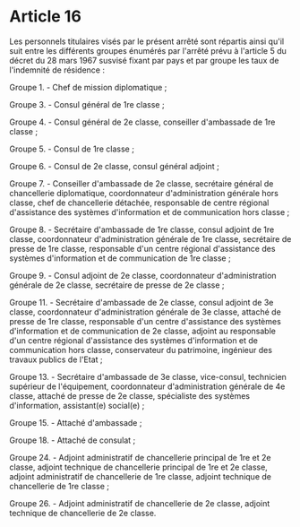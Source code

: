 # Article 16

Les personnels titulaires visés par le présent arrêté sont répartis ainsi qu'il suit entre les différents groupes énumérés par l'arrêté prévu à l'article 5 du décret du 28 mars 1967 susvisé fixant par pays et par groupe les taux de l'indemnité de résidence :

Groupe 1. - Chef de mission diplomatique ;

Groupe 3. - Consul général de 1re classe ;

Groupe 4. - Consul général de 2e classe, conseiller d'ambassade de 1re classe ;

Groupe 5. - Consul de 1re classe ;

Groupe 6. - Consul de 2e classe, consul général adjoint ;

Groupe 7. - Conseiller d'ambassade de 2e classe, secrétaire général de chancellerie diplomatique, coordonnateur d'administration générale hors classe, chef de chancellerie détachée, responsable de centre régional d'assistance des systèmes d'information et de communication hors classe ;

Groupe 8. - Secrétaire d'ambassade de 1re classe, consul adjoint de 1re classe, coordonnateur d'administration générale de 1re classe, secrétaire de presse de 1re classe, responsable d'un centre régional d'assistance des systèmes d'information et de communication de 1re classe ;

Groupe 9. - Consul adjoint de 2e classe, coordonnateur d'administration générale de 2e classe, secrétaire de presse de 2e classe ;

Groupe 11. - Secrétaire d'ambassade de 2e classe, consul adjoint de 3e classe, coordonnateur d'administration générale de 3e classe, attaché de presse de 1re classe, responsable d'un centre d'assistance des systèmes d'information et de communication de 2e classe, adjoint au responsable d'un centre régional d'assistance des systèmes d'information et de communication hors classe, conservateur du patrimoine, ingénieur des travaux publics de l'Etat ;

Groupe 13. - Secrétaire d'ambassade de 3e classe, vice-consul, technicien supérieur de l'équipement, coordonnateur d'administration générale de 4e classe, attaché de presse de 2e classe, spécialiste des systèmes d'information, assistant(e) social(e) ;

Groupe 15. - Attaché d'ambassade ;

Groupe 18. - Attaché de consulat ;

Groupe 24. - Adjoint administratif de chancellerie principal de 1re et 2e classe, adjoint technique de chancellerie principal de 1re et 2e classe, adjoint administratif de chancellerie de 1re classe, adjoint technique de chancellerie de 1re classe ;

Groupe 26. - Adjoint administratif de chancellerie de 2e classe, adjoint technique de chancellerie de 2e classe.
